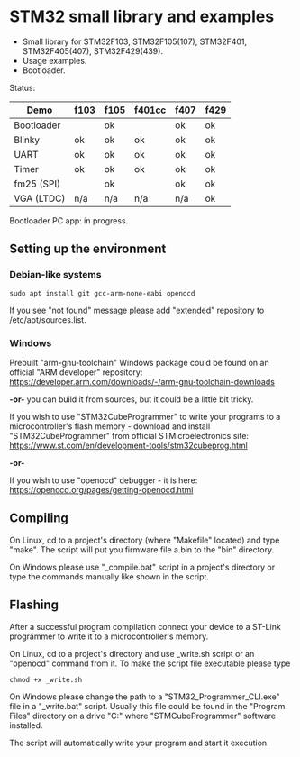 # STM32 small library and examples
* Small library for STM32F103, STM32F105(107), STM32F401, STM32F405(407), STM32F429(439).
* Usage examples.
* Bootloader.

Status:

| Demo       | f103 | f105 | f401cc | f407 | f429 |
| ---------- | ---- | ---- | ------ | ---- | ---- |
| Bootloader |      | ok   |        | ok   | ok   |
| Blinky     | ok   | ok   | ok     | ok   | ok   |
| UART       | ok   | ok   | ok     | ok   | ok   |
| Timer      | ok   | ok   | ok     | ok   | ok   |
| fm25 (SPI) |      | ok   |        | ok   | ok   |
| VGA (LTDC) | n/a  | n/a  | n/a    | n/a  | ok   |

Bootloader PC app: in progress.

## Setting up the environment

### Debian-like systems

    sudo apt install git gcc-arm-none-eabi openocd
    
If you see "not found" message please add "extended" repository to /etc/apt/sources.list.

### Windows

Prebuilt "arm-gnu-toolchain" Windows package could be found on an official "ARM developer" repository:
https://developer.arm.com/downloads/-/arm-gnu-toolchain-downloads

**-or-** you can build it from sources, but it could be a little bit tricky.

If you wish to use "STM32CubeProgrammer" to write your programs to a microcontroller's flash memory - download and install
"STM32CubeProgrammer" from official STMicroelectronics site: https://www.st.com/en/development-tools/stm32cubeprog.html

**-or-**

If you wish to use "openocd" debugger - it is here: https://openocd.org/pages/getting-openocd.html

## Compiling

On Linux, cd to a project's directory (where "Makefile" located) and type "make". The script will put you firmware file a.bin to the "bin" directory.

On Windows please use "_compile.bat" script in a project's directory or type the commands manually like shown in the script.

## Flashing

After a successful program compilation connect your device to a ST-Link programmer to write it to a microcontroller's memory.

On Linux, cd to a project's directory and use _write.sh script or an "openocd" command from it.
To make the script file executable please type

    chmod +x _write.sh
    
On Windows please change the path to a "STM32_Programmer_CLI.exe" file in a "_write.bat" script. Usually this file could be found
in the "Program Files" directory on a drive "C:" where "STMCubeProgrammer" software installed.

The script will automatically write your program and start it execution.
